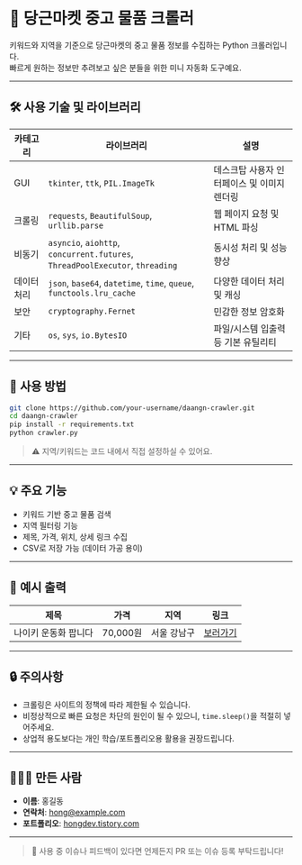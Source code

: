 # 🧲 당근마켓 중고 물품 크롤러

키워드와 지역을 기준으로 당근마켓의 중고 물품 정보를 수집하는 Python 크롤러입니다.  
빠르게 원하는 정보만 추려보고 싶은 분들을 위한 미니 자동화 도구예요.

---

## 🛠 사용 기술 및 라이브러리

| 카테고리 | 라이브러리 | 설명 |
|----------|------------|------|
| GUI      | `tkinter`, `ttk`, `PIL.ImageTk` | 데스크탑 사용자 인터페이스 및 이미지 렌더링 |
| 크롤링   | `requests`, `BeautifulSoup`, `urllib.parse` | 웹 페이지 요청 및 HTML 파싱 |
| 비동기   | `asyncio`, `aiohttp`, `concurrent.futures`, `ThreadPoolExecutor`, `threading` | 동시성 처리 및 성능 향상 |
| 데이터 처리 | `json`, `base64`, `datetime`, `time`, `queue`, `functools.lru_cache` | 다양한 데이터 처리 및 캐싱 |
| 보안     | `cryptography.Fernet` | 민감한 정보 암호화 |
| 기타     | `os`, `sys`, `io.BytesIO` | 파일/시스템 입출력 등 기본 유틸리티 |

---

## 🚀 사용 방법

```bash
git clone https://github.com/your-username/daangn-crawler.git
cd daangn-crawler
pip install -r requirements.txt
python crawler.py
```

> ⚠ 지역/키워드는 코드 내에서 직접 설정하실 수 있어요.

---

## 💡 주요 기능

- 키워드 기반 중고 물품 검색
- 지역 필터링 기능
- 제목, 가격, 위치, 상세 링크 수집
- CSV로 저장 가능 (데이터 가공 용이)

---

## 📸 예시 출력

| 제목             | 가격       | 지역         | 링크                     |
|------------------|------------|--------------|--------------------------|
| 나이키 운동화 팝니다 | 70,000원  | 서울 강남구   | [보러가기](https://daangn.net/...) |

---

## 🔒 주의사항

- 크롤링은 사이트의 정책에 따라 제한될 수 있습니다.
- 비정상적으로 빠른 요청은 차단의 원인이 될 수 있으니, `time.sleep()`을 적절히 넣어주세요.
- 상업적 용도보다는 개인 학습/포트폴리오용 활용을 권장드립니다.

---

## 🙋🏻‍♂️ 만든 사람

- **이름**: 홍길동  
- **연락처**: hong@example.com  
- **포트폴리오**: [hongdev.tistory.com](https://hongdev.tistory.com)

---

> 👀 사용 중 이슈나 피드백이 있다면 언제든지 PR 또는 이슈 등록 부탁드립니다!
